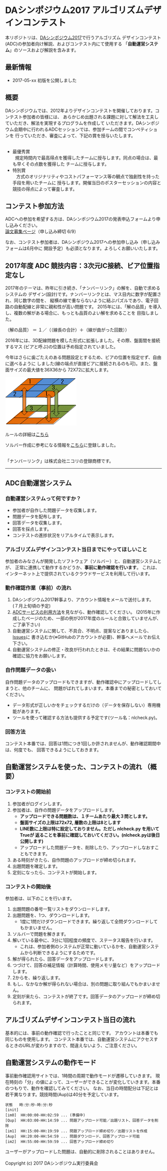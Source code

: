 # DAシンポジウム2017 アルゴリズムデザインコンテスト

本リポジトリは、[DAシンポジウム2017](http://www.sig-sldm.org/das/)で行うアルゴリズム
デザインコンテスト(ADC)の参加者向け解説、およびコンテスト内にて使用する
「**自動運営システム**」のソースおよび解説を含みます。

## 最新情報
- 2017-05-xx 初版を公開しました

## 概要

DAシンポジウムでは、2012年よりデザインコンテストを開催しております。コンテスト参加者の皆様には、
あらかじめ出題される課題に対して解法を工夫していただき、解法を実現するプログラムを作成して
いただきます。DAシンポジウム会期中に行われるADCセッションでは、参加チームの間でコンペティションを
行っていただき、審査によって、下記の賞を授与いたします。
<ul>
  <li>最優秀賞</li>
    規定時間内で最高得点を獲得したチームに授与します。同点の場合は、最も早くその点数を獲得した
    チームに授与します。
  <li>特別賞</li>
    方式のオリジナリティやコストパフォーマンス等の観点で独創性を持った手段を用いたチームに
    授与します。開催当日のポスターセッションの内容と競技の得点によって審査します。
</ul>

## コンテスト参加方法

ADCへの参加を希望する方は、DAシンポジウム2017の発表申込フォームより申し込みください。</BR>
[論文募集ページ](http://www.sig-sldm.org/das/CFP/CFP.html)（申し込み締切 6/9）

なお、コンテスト参加者は、DAシンポジウム2017への参加申し込み（申し込みフォームは6月中に
開設予定）も必須となります。よろしくお願いいたします。

## 2017年度 ADC 競技内容：3次元IC接続、ビア位置指定なし

2017年のテーマは、昨年に引き続き、「ナンバーリンク」の解を、自動で求めるシステムの
デザイン(設計)です。ナンバーリンクとは、マス目内に数字が配置され、同じ数字の間を、
縦横の線で重ならないように結ぶパズルであり、電子回路の自動配線と非常に親和性が高い問題です。
2015年には、「解の品質」を導入し、複数の解がある場合に、もっとも品質のよい解を求めることを
目指しました。

  （解の品質） ＝ １／（（線長の合計）＋（線が曲がった回数））

2016年には、3D配線問題を模した形式に拡張しました。その際、盤面間を接続するマス
(ビアと呼ぶ)の位置は予め指定されていました。

今年はさらに歯ごたえのある問題設定とするため、ビアの位置を指定せず、自由に選べるように
しました(線の端点が直接ビアに接続されるのも可)。また、盤面サイズの最大値を36X36から
72X72に拡大します。

<img src="https://github.com/dasadc/resources/blob/master/adc2017/images/image1.gif" width=230px alt="theme">
</BR>

ルールの詳細は[こちら](adc2017rule.md)</BR>

ソルバー作成に参考になる情報を[こちら](adc2017ref.md)に登録しました。<BR/><BR/>

「ナンバーリンク」は株式会社ニコリの登録商標です。

-----
## ADC自動運営システム

### 自動運営システムって何ですか？

- 参加者が自作した問題データを収集します。
- 問題データを配布します。
- 回答データを収集します。
- 回答を採点します。
- コンテストの進捗状況をリアルタイムで表示します。

### アルゴリズムデザインコンテスト当日までにやってほしいこと

参加者のみなさんが開発したソフトウェア（ソルバー）と、自動運営システムとが、
正常に連携して動作するかどうか、__事前に動作確認を行います__。
これは、インターネット上で提供されているクラウドサービスを利用して行います。

### 動作確認作業（事前）の流れ 

1. DAシンポジウム2017幹事より、アカウント情報をメールで送付します。
   (７月上旬頃の予定)
2. [ADCサービスの利用方法](/dasadc/conmgr/blob/master/adc2015.md)を見ながら、動作確認してください。
   (2015年に作成したページのため、一部の例が2017年度のルールと合致していませんが、ご了承下さい)
3. 自動運営システムに関して、不具合、不明点、提案などありましたら、
   [Issues](/dasadc/conmgr/issues "Issues")に
   書き込むか(※GitHubのアカウントが必要)、幹事へメールでお伝え下さい。
4. 自動運営システムの修正・改良が行われたときは、その結果に問題ないかの確認に協力をお願いします。

### 自作問題データの扱い

自作問題データのアップロードもできますが、動作確認中にアップロードしてしまうと、他のチームに、
問題がばれてしまいます。本番までの秘密としておいてください。

- データ形式が正しいかをチェックするだけの（データを保存しない）専用機能があります。
- ツールを使って確認する方法も提供する予定です(ツール名：nlcheck.py)。

### 回答方法

コンテスト本番では、回答は1問につき1回しか許されませんが、動作確認期間中は、何度でも、
回答できるようにしておきます。

## 自動運営システムを使った、コンテストの流れ （概要）

### コンテストの開始前

1. 参加者がログインします。
2. 参加者は、自作の問題データをアップロードします。
   - **アップロードできる問題数は、１チームあたり最大３問とします。**
   - **盤面サイズの上限は72x72, 層数の上限は8とします**
   - **LINE数に上限は特に設定しておりません。ただし nlcheck.py を用いてTrueが
   返ることを事前に確認しておいてください。(nlcheck.pyは後日公開します)**
   - アップロードした問題データを、削除したり、アップロードしなおすこともできます。
3. ある時刻がきたら、自作問題のアップロードが締め切られます。
4. 出題問題を確定します。
5. 定刻になったら、コンテストが開始します。

### コンテストの開始後

参加者は、以下のことを行います。

1. 出題問題の番号一覧リストをダウンロードします。
2. 出題問題を、1つ、ダウンロードします。
   - 1度に1問だけダウンロードできます。繰り返して全問ダウンロードしてもかまいません。
3. ソルバーで問題を解きます。
4. 解いている最中に、3分に1回程度の頻度で、ステータス報告を行います。
   - これは、参加者側のシステムが正常に動いているかを、自動運営システムから判断できるようにするためです。
5. 解が得られたら、回答データをアップロードします。
6. つづけて、回答の補足情報（計算時間、使用メモリ量など）をアップロードします。
7. 2からを、繰り返します。
8. もし、なかなか解が得られない場合は、別の問題に取り組んでもかまいません。
9. 定刻が来たら、コンテストが終了です。回答データのアップロードが締め切られます。

## アルゴリズムデザインコンテスト当日の流れ

基本的には、事前の動作確認で行ったことと同じです。
アカウントは本番でも同じものを使用します。
コンテスト本番では、自動運営システムにアクセスするときのURLが変わりますので、間違えないよう、ご注意ください。

## 自動運営システムの動作モード

事前動作確認用サイトでは、1時間の周期で動作モードが遷移していきます。
現在時刻の「分」の値によって、ユーザーができることが変化していきます。本番のつもりで、動作を確認してみてください。
なお、当日の時間配分は下記とは若干異なります。競技時間(Aup)は40分を予定しています。

```
状態   時:分:秒-時:分:秒
[init]
[im0]  HH:00:00-HH:02:59 ... (準備中)
[Qup]  HH:03:00-HH:14:59 ... 問題アップロード可能／出題リスト、回答データを削除
[im1]  HH:15:00-HH:19:59 ... 問題アップロード締め切り／出題リストを作成
[Aup]  HH:20:00-HH:54:59 ... 問題ダウンロード、回答アップロード可能
[im2]  HH:55:00-HH:59:59 ... 回答アップロード締め切り
```

ユーザーがアップロードした問題は、自動的に削除されることはありません。
<BR/><BR/>
Copyright (c) 2017 DAシンポジウム実行委員会
